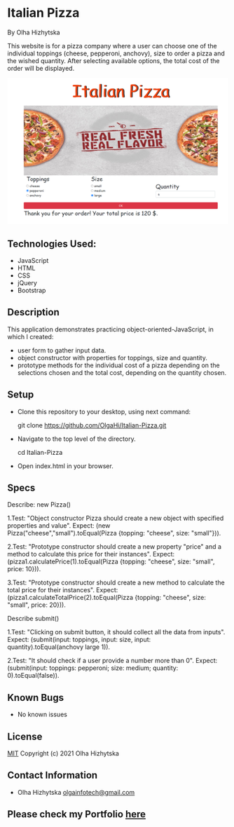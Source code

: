 # **Italian Pizza**
By Olha Hizhytska

This website is for a pizza company where a user can choose one of the individual toppings (cheese, pepperoni, anchovy), size to order a pizza and the wished quantity. After selecting available options, the total cost of the order will be displayed.



![Homepage](images/screenshot.png)

## Technologies Used:

* JavaScript
* HTML
* CSS
* jQuery
* Bootstrap


## Description

This application demonstrates practicing object-oriented-JavaScript, in which I created:
 - user form to gather input data.
 - object constructor with properties for toppings, size and quantity.
 - prototype methods for the individual cost of a pizza depending on the selections chosen and the total cost, depending on the quantity chosen.

 
## Setup

- Clone this repository to your desktop, using next command:

  git clone https://github.com/OlgaHi/Italian-Pizza.git

- Navigate to the top level of the directory.

  cd Italian-Pizza

- Open index.html in your browser.

## Specs
Describe: new Pizza()

1.Test: "Object constructor Pizza should create a new object with specified properties and value".
Expect: (new Pizza("cheese","small").toEqual(Pizza {topping: "cheese", size: "small"})).

2.Test: "Prototype constructor should create a new property "price" and a method to calculate this price for their instances".
Expect: (pizza1.calculatePrice(1).toEqual(Pizza {topping: "cheese", size: "small", price: 10})).

3.Test: "Prototype constructor should create a new method to calculate the total price for their instances".
Expect: (pizza1.calculateTotalPrice(2).toEqual(Pizza {topping: "cheese", size: "small", price: 20})).

Describe submit()

1.Test: "Clicking on submit button, it should collect all the data from inputs".
Expect: (submit(input: toppings, input: size, input: quantity).toEqual(anchovy large 1)).

2.Test: "It should check if a user provide a number more than 0".
Expect: (submit(input: toppings: pepperoni; size: medium; quantity: 0).toEqual(false)).

## Known Bugs

- No known issues

## License

[MIT](https://en.wikipedia.org/wiki/MIT_License)
Copyright (c) 2021 Olha Hizhytska

## Contact Information

- Olha Hizhytska olgainfotech@gmail.com

## Please check my Portfolio [here]()